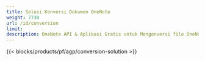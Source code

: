 ```yaml
---
title: Solusi Konversi Dokumen OneNote 
weight: 7730
url: /id/conversion
limit: 
description: OneNote API & Aplikasi Gratis untuk Mengonversi file OneNote ke PDF, Gambar & HTML
---
```


{{< blocks/products/pf/agp/conversion-solution >}} 